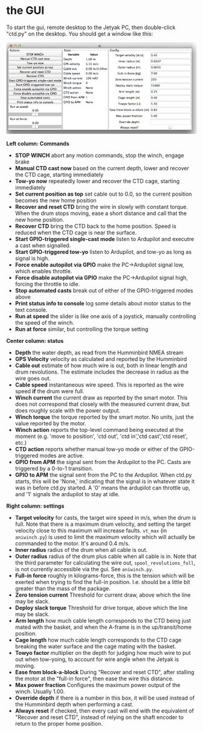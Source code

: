 the GUI
===

To start the gui, remote desktop to the Jetyak PC, then double-click "ctd.py" on the desktop.  You should
get a window like this:

![GUI screenshot](./gui-screenshot.png)

**Left column: Commands**

 * **STOP WINCH** abort any motion commands, stop the winch, engage brake
 * **Manual CTD cast now** based on the current depth, lower and recover the CTD cage, starting immediately
 * **Tow-yo now** repeatedly lower and recover the CTD cage, starting immediately
 * **Set current position as top** set cable out to 0.0, so the current position becomes the new home position
 * **Recover and reset CTD** bring the wire in slowly with constant torque. When the drum stops moving, ease a short distance and call that the new home position.
 * **Recover CTD** bring the CTD back to the home position.  Speed is reduced when the CTD cage is near the surface.
 * **Start GPIO-triggered single-cast mode** listen to Ardupilot and executre a cast when signalled.
 * **Start GPIO-triggered tow-yo** listen to Ardupilot, and tow-yo as long as signal is high.
 * **Force enable autopilot via GPIO** make the PC->Ardupilot signal low, which enables throttle.
 * **Force disable autopilot via GPIO** make the PC->Ardupilot signal high, forcing the throttle to idle.
 * **Stop automated casts** break out of either of the GPIO-triggered modes above
 * **Print status info to console** log some details about motor status to the text console.
 * **Run at speed** the slider is like one axis of a joystick, manually controlling the speed of the winch.
 * **Run at force** similar, but controlling the torque setting

**Center column: status**

 * **Depth** the water depth, as read from the Humminbird NMEA stream
 * **GPS Velocity** velocity as calculated and reported by the Humminbird
 * **Cable out** estimate of how much wire is out, both in linear length and drum revolutions.  The estimate includes the decrease in radius as the wire goes out.
 * **Cable speed** instantaneous wire speed.  This is reported as the wire speed **if** the drum were full.
 * **Winch current** the current draw as reported by the smart motor.  This does not correspond that closely with the measured current draw, but does roughly scale with the power output.
 * **Winch torque** the torque reported by the smart motor. No units, just the value reported by the motor.
 * **Winch action** reports the top-level command being executed at the moment (e.g. 'move to position', 'ctd out', 'ctd in','ctd cast','ctd reset', etc.)
 * **CTD action** reports whether manual tow-yo mode or either of the GPIO-triggered modes are active.
 * **GPIO from APM** the signal sent from the Ardupilot to the PC.  Casts are triggered by a 0-to-1 transition.
 * **GPIO to APM** the signal sent from the PC to the Ardupilot.  When ctd.py starts, this will be 'None,' indicating that the signal is in whatever state it was in before ctd.py started.  A '0' means the ardupilot can throttle up, and '1' signals the ardupilot to stay at idle.
 

**Right column: settings**

 * **Target velocity** for casts, the target wire speed in m/s, when the drum is full.  Note that there is a maximum drum velocity, and setting the target velocity close to this maximum will increase faults.  `vt_max` (in `aniwinch.py`) is used to limit the maximum velocity which will actually be commanded to the motor.  It's around 0.4 m/s.
 * **Inner radius** radius of the drum when all cable is out.
 * **Outer radius** radius of the drum plus cable when all cable is in.  Note that the third parameter for calculating the wire out, `spool_revolutions_full`, is not currently accessible via the gui.  See `aniwinch.py`.
 * **Full-in force** roughly in kilograms-force, this is the tension which will be exerted when trying to find the full-in position.  I.e. should be a little bit greater than the mass of the package.
 * **Zero tension current** Threshold for current draw, above which the line may be slack.
 * **Deploy slack torque** Threshold for drive torque, above which the line may be slack.
 * **Arm length** how much cable length corresponds to the CTD being just mated with the basket, and when the A-frame is in the up/transit/home position.
 * **Cage length** how much cable length corresponds to the CTD cage breaking the water surface and the cage mating with the basket.
 * **Towyo factor** multiplier on the depth for judging how much wire to put out when tow-yoing, to account for wire angle when the Jetyak is moving.
 * **Ease from block-a-block** During "Recover and reset CTD", after stalling the motor at the "full-in force", then ease the wire this distance.
 * **Max power fraction** Configures the maximum power output of the winch.  Usually 1.00.
 * **Override depth** if there is a number in this box, it will be used instead of the Humminbird depth when performing a cast. 
 * **Always reset** if checked, then every cast will end with the equivalent of "Recover and reset CTD", instead of relying on the shaft encoder to return to the proper home position.

 
